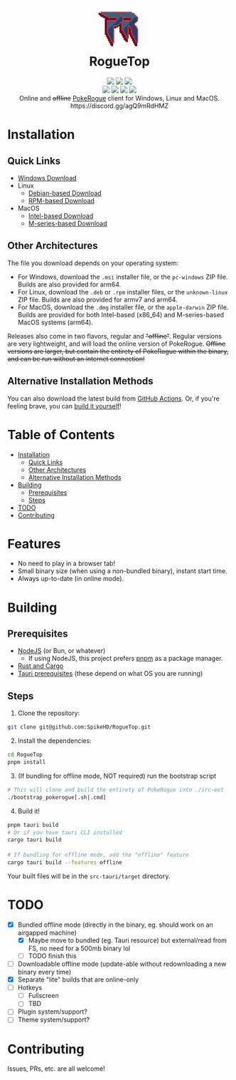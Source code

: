 <h1 align="center">
 <img height="100px" src="https://raw.githubusercontent.com/SpikeHD/roguetop/main/src-tauri/icons/icon.png" />
 <br />
 RogueTop
</h1>
<div align="center">
 <img src="https://img.shields.io/github/actions/workflow/status/SpikeHD/roguetop/build.yml" />
 <img src="https://img.shields.io/github/package-json/v/SpikeHD/roguetop" />
 <img src="https://img.shields.io/github/repo-size/SpikeHD/roguetop" />
</div>
<div align="center">
 <img src="https://img.shields.io/github/commit-activity/m/SpikeHD/roguetop" />
 <img src="https://img.shields.io/github/release-date/SpikeHD/roguetop" />
 <img src="https://img.shields.io/github/stars/SpikeHD/roguetop" />
 <img src="https://img.shields.io/github/downloads/SpikeHD/roguetop/total" />
</div>

<div align="center">
 Online and <s>offline</s> <a href="https://github.com/pagefaultgames/pokerogue">PokeRogue</a> client for Windows, Linux and MacOS.
 <br />
 https://discord.gg/agQ9mRdHMZ
</div>

# Installation

## Quick Links

* [Windows Download](https://github.com/SpikeHD/RogueTop/releases/latest/download/roguetop-default-x86_64-pc-windows-msvc-msi.zip)
* Linux
  * [Debian-based Download](https://github.com/SpikeHD/RogueTop/releases/latest/download/roguetop-default-x86_64-unknown-linux-gnu-deb.zip)
  * [RPM-based Download](https://github.com/SpikeHD/RogueTop/releases/latest/download/roguetop-default-x86_64-unknown-linux-gnu-rpm.zip)
* MacOS
  * [Intel-based Download](https://github.com/SpikeHD/RogueTop/releases/latest/download/roguetop-default-x86_64-apple-darwin-dmg.zip)
  * [M-series-based Download](https://github.com/SpikeHD/RogueTop/releases/latest/download/roguetop-default-aarch64-apple-darwin-dmg.zip)

## Other Architectures

The file you download depends on your operating system:

* For Windows, download the `.msi` installer file, or the `pc-windows` ZIP file. Builds are also provided for arm64.
* For Linux, download the `.deb` or `.rpm` installer files, or the `unknown-linux` ZIP file. Builds are also provided for armv7 and arm64.
* For MacOS, download the `.dmg` installer file, or the `apple-darwin` ZIP file. Builds are provided for both Intel-based (x86_64) and M-series-based MacOS systems (arm64).

Releases also come in two flavors, regular and ~~"offline"~~. Regular versions are very lightweight, and will load the online version of PokeRogue. ~~Offline versions are larger, but contain the entirety of PokeRogue within the binary, and can be run without an internet connection!~~

## Alternative Installation Methods

You can also download the latest build from [GitHub Actions](https://www.github.com/SpikeHD/RogueTop/actions). Or, if you're feeling brave, you can [build it yourself](#building)!

# Table of Contents

* [Installation](#installation)
  * [Quick Links](#quick-links)
  * [Other Architectures](#other-architectures)
  * [Alternative Installation Methods](#alternative-installation-methods)
* [Building](#building)
  * [Prerequisites](#prerequisites)
  * [Steps](#steps)
* [TODO](#todo)
* [Contributing](#contributing)

# Features

* No need to play in a browser tab!
* Small binary size (when using a non-bundled binary), instant start time.
* Always up-to-date (in online mode).

# Building

## Prerequisites

* [NodeJS](https://nodejs.org/en) (or Bun, or whatever)
  * If using NodeJS, this project prefers [pnpm](https://pnpm.io) as a package manager.
* [Rust and Cargo](https://www.rust-lang.org/)
* [Tauri prerequisites](https://v2.tauri.app/start/prerequisites/) (these depend on what OS you are running)

## Steps

1. Clone the repository:
  ```sh
  git clone git@github.com:SpikeHD/RogueTop.git
  ```
2. Install the dependencies:
  ```sh
  cd RogueTop
  pnpm install
  ```
3. (If bundling for offline mode, NOT required) run the bootstrap script
  ```sh
  # This will clone and build the entirety of PokeRogue into ./src-ext
  ./bootstrap_pokerogue[.sh|.cmd]
  ```
4. Build it!
  ```sh
  pnpm tauri build
  # Or if you have tauri CLI installed
  cargo tauri build

  # If bundling for offline mode, add the "offline" feature
  cargo tauri build --features offline
  ```

Your built files will be in the `src-tauri/target` directory.

# TODO

- [x] Bundled offline mode (directly in the binary, eg. should work on an airgapped machine)
  - [x] Maybe move to bundled (eg. Tauri resource) but external/read from FS, no need for a 500mb binary lol
  - [ ] TODO finish this
- [ ] Downloadable offline mode (update-able without redownloading a new binary every time)
- [x] Separate "lite" builds that are online-only
- [ ] Hotkeys
  - [ ] Fullscreen
  - [ ] TBD
- [ ] Plugin system/support?
- [ ] Theme system/support?

# Contributing

Issues, PRs, etc. are all welcome!
